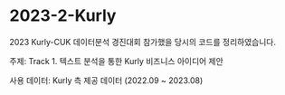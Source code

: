# 2023-2-Kurly
2023 Kurly-CUK 데이터분석 경진대회 참가했을 당시의 코드를 정리하였습니다.

주제: Track 1. 텍스트 분석을 통한 Kurly 비즈니스 아이디어 제안

사용 데이터: Kurly 측 제공 데이터 (2022.09 ~ 2023.08)
